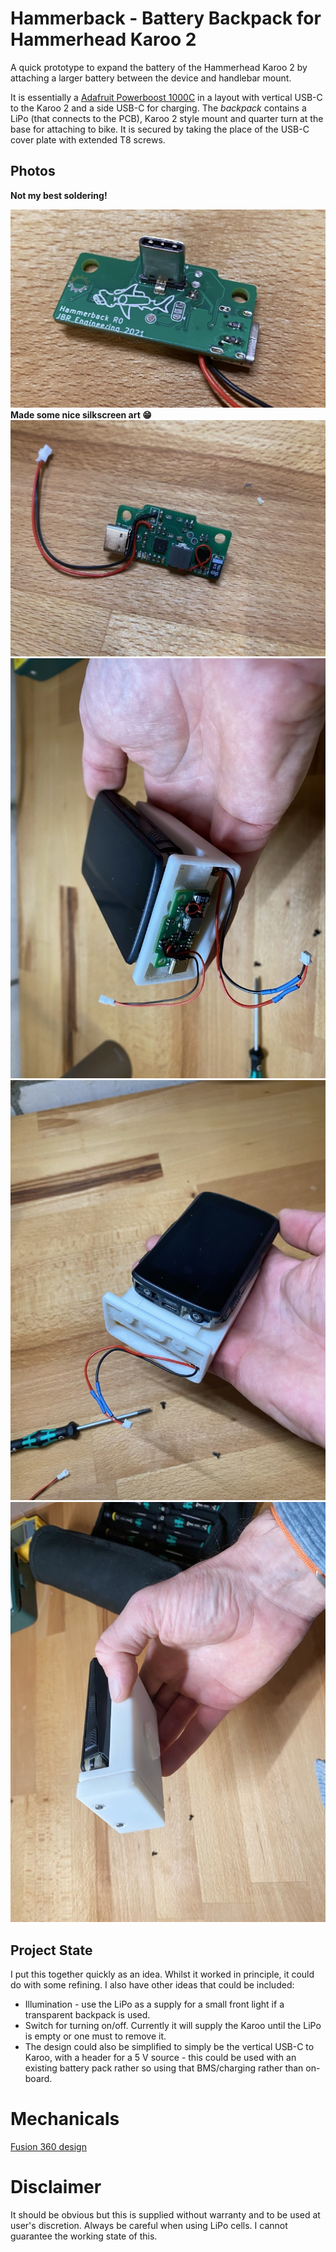 # Hammerback - Battery Backpack for Hammerhead Karoo 2

A quick prototype to expand the battery of the Hammerhead Karoo 2 by attaching a larger battery between the device and handlebar mount.

It is essentially a [Adafruit Powerboost 1000C](https://www.adafruit.com/product/2465) in a layout with vertical USB-C to the Karoo 2 and a side USB-C for charging. The _backpack_ contains a LiPo (that connects to the PCB), Karoo 2 style mount and quarter turn at the base for attaching to bike. It is secured by taking the place of the USB-C cover plate with extended T8 screws.

## Photos

**Not my best soldering!**

![./img/pcb-top.jpg](./img/pcb-top.jpg)
**Made some nice silkscreen art 😁**
![./img/pcb-bottom.jpg](./img/pcb-bottom.jpg)
![./img/connected.jpg](./img/connected.jpg)
![./img/mounting.jpg](./img/mounting.jpg)
![./img/lid.jpg](./img/lid.jpg)

## Project State

I put this together quickly as an idea. Whilst it worked in principle, it could do with some refining. I also have other ideas that could be included:

* Illumination - use the LiPo as a supply for a small front light if a transparent backpack is used.
* Switch for turning on/off. Currently it will supply the Karoo until the LiPo is empty or one must to remove it.
* The design could also be simplified to simply be the vertical USB-C to Karoo, with a header for a 5 V source - this could be used with an existing battery pack rather so using that BMS/charging rather than on-board.

# Mechanicals

[Fusion 360 design](https://a360.co/3pR5RNK)

# Disclaimer

It should be obvious but this is supplied without warranty and to be used at user's discretion. Always be careful when using LiPo cells. I cannot guarantee the working state of this.
